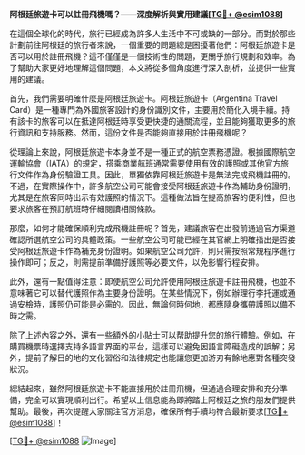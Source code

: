 **阿根廷旅遊卡可以註冊飛機嗎？——深度解析與實用建議[[TG💪+ @esim1088](https://t.me/s/esim1088)]**

在這個全球化的時代，旅行已經成為許多人生活中不可或缺的一部分。而對於那些計劃前往阿根廷的旅行者來說，一個重要的問題總是困擾著他們：阿根廷旅遊卡是否可以用於註冊飛機？這不僅僅是一個技術性的問題，更關乎旅行規劃和效率。為了幫助大家更好地理解這個問題，本文將從多個角度進行深入剖析，並提供一些實用的建議。

首先，我們需要明確什麼是阿根廷旅遊卡。阿根廷旅遊卡（Argentina Travel Card）是一種專門為外國旅客設計的身份識別文件，主要用於簡化入境手續。持有該卡的旅客可以在抵達阿根廷時享受更快捷的通關流程，並且能夠獲取更多的旅行資訊和支持服務。然而，這份文件是否能夠直接用於註冊飛機呢？

從理論上來說，阿根廷旅遊卡本身並不是一種正式的航空票務憑證。根據國際航空運輸協會（IATA）的規定，搭乘商業航班通常需要使用有效的護照或其他官方旅行文件作為身份驗證工具。因此，單獨依靠阿根廷旅遊卡是無法完成飛機註冊的。不過，在實際操作中，許多航空公司可能會接受阿根廷旅遊卡作為輔助身份證明，尤其是在旅客同時出示有效護照的情況下。這種做法旨在提高旅客的便利性，但也要求旅客在預訂航班時仔細閱讀相關條款。

那麼，如何才能確保順利完成飛機註冊呢？首先，建議旅客在出發前通過官方渠道確認所選航空公司的具體政策。一些航空公司可能已經在其官網上明確指出是否接受阿根廷旅遊卡作為補充身份證明。如果航空公司允許，則只需按照常規程序進行操作即可；反之，則需提前準備好護照等必要文件，以免影響行程安排。

此外，還有一點值得注意：即使航空公司允許使用阿根廷旅遊卡註冊飛機，也並不意味著它可以替代護照作為主要身份證明。在某些情況下，例如辦理行李托運或通過安檢時，護照仍可能是必需的。因此，無論何時何地，都應隨身攜帶護照以備不時之需。

除了上述內容之外，還有一些額外的小貼士可以帮助提升您的旅行體驗。例如，在購買機票時選擇支持多語言界面的平台，這樣可以避免因語言障礙造成的誤解；另外，提前了解目的地的文化習俗和法律規定也能讓您更加游刃有餘地應對各種突發狀況。

總結起來，雖然阿根廷旅遊卡不能直接用於註冊飛機，但通過合理安排和充分準備，完全可以實現順利出行。希望以上信息能為即將踏上阿根廷之旅的朋友們提供幫助。最後，再次提醒大家關注官方消息，確保所有手續均符合最新要求[[TG💪+ @esim1088](https://t.me/s/esim1088)]！

[[TG💪+ @esim1088](https://t.me/s/esim1088) ![Image](https://i.postimg.cc/4NQfJmqS/Snipaste-2025-05-13-00-14-12.png)]